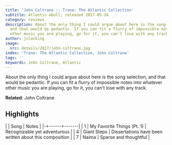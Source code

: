```yaml
---
title: 'John Coltrane :: Trane: The Atlantic Collection'
subtitle: Atlantic &bull; released 2017-05-26
category: reviews
description: About the only thing I could argue about here is the song selection,
  and that would be pedantic. If you can fit a flurry of impossible notes into whatever
  other music you are playing, go for it, you can’t lose with any track.
author: jclacking
image:
  src: details/2017/john-coltrane.jpg
index: 'Trane: The Atlantic Collection, John Coltrane'
tags: ''
keywords: John Coltrane, Atlantic
---
```

About the only thing I could argue about here is the song selection, and that would be pedantic. If you can fit a flurry of impossible notes into whatever other music you are playing, go for it, you can’t lose with any track.<!--more-->

**Related**: John Coltrane

## Highlights

| | Song | Notes |
|-+------+-------|
| 1 | My Favorite Things (Pt. 1) | Recognizable yet adventurous |
| 4 | Giant Steps | Dissertations have been written about this composition |
| 7 | Naima | Sparse and thoughtful |

